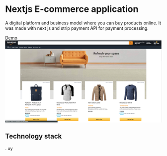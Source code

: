 # Nextjs E-commerce application

A digital platform and business model where you can buy products online. It was made with next js and strip payment API for payment processing.

[Demo](https://nextjs-e-commerce-coral.vercel.app/)
![](src/images/image1.png)

## Technology stack
. uy
